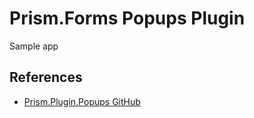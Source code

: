 # Prism.Forms Popups Plugin
Sample app

## References
* [Prism.Plugin.Popups GitHub](https://github.com/dansiegel/Prism.Plugin.Popups)
